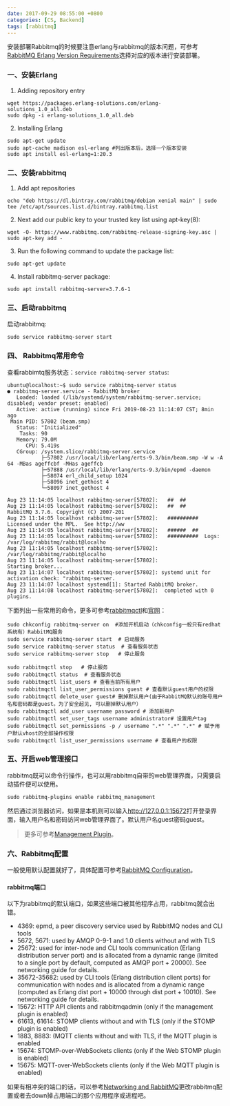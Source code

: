 ```yaml
---
date: 2017-09-29 08:55:00 +0800
categories: [CS, Backend]
tags: [rabbitmq]
---
```



安装部署Rabbitmq的时候要注意erlang与rabbitmq的版本问题，可参考
[RabbitMQ Erlang Version Requirements](http://www.rabbitmq.com/which-erlang.html)选择对应的版本进行安装部署。

### 一、安装Erlang

1. Adding repository entry
```shell
wget https://packages.erlang-solutions.com/erlang-solutions_1.0_all.deb
sudo dpkg -i erlang-solutions_1.0_all.deb

```

2. Installing Erlang
```shell
sudo apt-get update
sudo apt-cache madison esl-erlang #列出版本后，选择一个版本安装
sudo apt install esl-erlang=1:20.3
```

### 二、安装rabbitmq
 
1. Add apt repositories
```shell
echo "deb https://dl.bintray.com/rabbitmq/debian xenial main" | sudo tee /etc/apt/sources.list.d/bintray.rabbitmq.list
```
2. Next add our public key to your trusted key list using apt-key(8):
```shell
wget -O- https://www.rabbitmq.com/rabbitmq-release-signing-key.asc | sudo apt-key add -
```
3. Run the following command to update the package list:
```shell
sudo apt-get update
```
4. Install rabbitmq-server package:
```shell
sudo apt install rabbitmq-server=3.7.6-1
```



### 三、启动rabbitmq
启动rabbitmq:

```shell
sudo service rabbitmq-server start
```

### 四、 Rabbitmq常用命令
查看rabbimtq服务状态：`service rabbitmq-server status`:
```shell
ubuntu@localhost:~$ sudo service rabbitmq-server status
● rabbitmq-server.service - RabbitMQ broker
   Loaded: loaded (/lib/systemd/system/rabbitmq-server.service; disabled; vendor preset: enabled)
   Active: active (running) since Fri 2019-08-23 11:14:07 CST; 8min ago
 Main PID: 57802 (beam.smp)
   Status: "Initialized"
    Tasks: 90
   Memory: 79.0M
      CPU: 5.419s
   CGroup: /system.slice/rabbitmq-server.service
           ├─57802 /usr/local/lib/erlang/erts-9.3/bin/beam.smp -W w -A 64 -MBas ageffcbf -MHas ageffcb
           ├─57888 /usr/local/lib/erlang/erts-9.3/bin/epmd -daemon
           ├─58074 erl_child_setup 1024
           ├─58096 inet_gethost 4
           └─58097 inet_gethost 4

Aug 23 11:14:05 localhost rabbitmq-server[57802]:   ##  ##
Aug 23 11:14:05 localhost rabbitmq-server[57802]:   ##  ##      RabbitMQ 3.7.6. Copyright (C) 2007-201
Aug 23 11:14:05 localhost rabbitmq-server[57802]:   ##########  Licensed under the MPL.  See http://ww
Aug 23 11:14:05 localhost rabbitmq-server[57802]:   ######  ##
Aug 23 11:14:05 localhost rabbitmq-server[57802]:   ##########  Logs: /var/log/rabbitmq/rabbit@localho
Aug 23 11:14:05 localhost rabbitmq-server[57802]:                     /var/log/rabbitmq/rabbit@localho
Aug 23 11:14:05 localhost rabbitmq-server[57802]:               Starting broker...
Aug 23 11:14:07 localhost rabbitmq-server[57802]: systemd unit for activation check: "rabbitmq-server.
Aug 23 11:14:07 localhost systemd[1]: Started RabbitMQ broker.
Aug 23 11:14:08 localhost rabbitmq-server[57802]:  completed with 0 plugins.
```
下面列出一些常用的命令，更多可参考[rabbitmqctl](https://www.rabbitmq.com/man/rabbitmqctl.8.html)和[官网](https://www.rabbitmq.com/man/rabbitmqctl.8.html)：
```shell
sudo chkconfig rabbitmq-server on  #添加开机启动（chkconfig一般只有redhat系统有）RabbitMQ服务
sudo service rabbitmq-server start  # 启动服务
sudo service rabbitmq-server status  # 查看服务状态
sudo service rabbitmq-server stop   # 停止服务

sudo rabbitmqctl stop   # 停止服务
sudo rabbitmqctl status  # 查看服务状态
sudo rabbitmqctl list_users # 查看当前所有用户
sudo rabbitmqctl list_user_permissions guest # 查看默认guest用户的权限
sudo rabbitmqctl delete_user guest# 删掉默认用户(由于RabbitMQ默认的账号用户名和密码都是guest。为了安全起见, 可以删掉默认用户）
sudo rabbitmqctl add_user username password # 添加新用户
sudo rabbitmqctl set_user_tags username administrator# 设置用户tag
sudo rabbitmqctl set_permissions -p / username ".*" ".*" ".*" # 赋予用户默认vhost的全部操作权限
sudo rabbitmqctl list_user_permissions username # 查看用户的权限
```

### 五、开启web管理接口
rabbitmq既可以命令行操作，也可以用rabbitmq自带的web管理界面，只需要启动插件便可以使用。
```shell
sudo rabbitmq-plugins enable rabbitmq_management
```
然后通过浏览器访问，如果是本机则可以输入<http://127.0.0.1:15672>打开登录界面，输入用户名和密码访问web管理界面了。默认用户名guest密码guest。
>更多可参考[Management Plugin](http://www.rabbitmq.com/management.html)。

### 六、Rabbitmq配置
一般使用默认配置就好了，具体配置可参考[RabbitMQ Configuration](http://www.rabbitmq.com/configure.html)。

#### rabbitmq端口
以下为rabbitmq的默认端口，如果这些端口被其他程序占用，rabbitmq就会出错。
- 4369: epmd, a peer discovery service used by RabbitMQ nodes and CLI tools
- 5672, 5671: used by AMQP 0-9-1 and 1.0 clients without and with TLS
- 25672: used for inter-node and CLI tools communication (Erlang distribution server port) and is allocated from a dynamic range (limited to a single port by default, computed as AMQP port + 20000). See networking guide for details.
- 35672-35682: used by CLI tools (Erlang distribution client ports) for communication with nodes and is allocated from a dynamic range (computed as Erlang dist port + 10000 through dist port + 10010). See networking guide for details.
- 15672: HTTP API clients and rabbitmqadmin (only if the management plugin is enabled)
- 61613, 61614: STOMP clients without and with TLS (only if the STOMP plugin is enabled)
- 1883, 8883: (MQTT clients without and with TLS, if the MQTT plugin is enabled
- 15674: STOMP-over-WebSockets clients (only if the Web STOMP plugin is enabled)
- 15675: MQTT-over-WebSockets clients (only if the Web MQTT plugin is enabled)

如果有相冲突的端口的话，可以参考[Networking and RabbitMQ](http://www.rabbitmq.com/networking.html)更改rabbitmq配置或者去down掉占用端口的那个应用程序或进程吧。